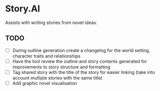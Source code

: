# Story.AI

Assists with writing stories from novel ideas.

## TODO

- [ ] During outline generation create a changelog for the world setting, character traits and relationships
- [ ] Have the tool review the outline and story contents generated for improvements to story structure and formatting
- [ ] Tag shared story with the title of the story for easier linking (take into account multiple stories with the same title)
- [ ] Add graphic novel visualisation
